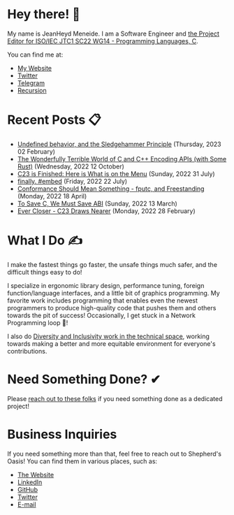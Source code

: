 # Hey there! 🎉

My name is JeanHeyd Meneide. I am a Software Engineer and [the Project Editor for ISO/IEC JTC1 SC22 WG14 - Programming Languages, C](http://www.open-std.org/jtc1/sc22/wg14/www/contacts).

You can find me at:

- [My Website](https://thephd.dev)
- [Twitter](https://twitter.com/__phantomderp)
- [Telegram](https://t.me/thephantomderp)
- [Recursion](https://github.com/ThePhD)
<!-- Gone! - [LinkedIn](https://www.linkedin.com/in/thephd)-->




# Recent Posts 📋

<!-- BLOG-POST-LIST:START -->
- [Undefined behavior, and the Sledgehammer Principle](https://thephd.dev/c-undefined-behavior-and-the-sledgehammer-guideline) (Thursday, 2023 02 February)
- [The Wonderfully Terrible World of C and C++ Encoding APIs &lpar;with Some Rust&rpar;](https://thephd.dev/the-c-c++-rust-string-text-encoding-api-landscape) (Wednesday, 2022 12 October)
- [C23 is Finished: Here is What is on the Menu](https://thephd.dev/c23-is-coming-here-is-what-is-on-the-menu) (Sunday, 2022 31 July)
- [finally. #embed](https://thephd.dev/finally-embed-in-c23) (Friday, 2022 22 July)
- [Conformance Should Mean Something - fputc, and Freestanding](https://thephd.dev/conformance-should-mean-something-fputc-and-freestanding) (Monday, 2022 18 April)
- [To Save C, We Must Save ABI](https://thephd.dev/to-save-c-we-must-save-abi-fixing-c-function-abi) (Sunday, 2022 13 March)
- [Ever Closer - C23 Draws Nearer](https://thephd.dev/ever-closer-c23-improvements) (Monday, 2022 28 February)

<!-- BLOG-POST-LIST:END -->




# What I Do ✍

I make the fastest things go faster, the unsafe things much safer, and the difficult things easy to do!

I specialize in ergonomic library design, performance tuning, foreign function/language interfaces, and a little bit of graphics programming. My favorite work includes programming that enables even the newest programmers to produce high-quality code that pushes them and others towards the pit of success! Occasionally, I get stuck in a Network Programming loop 💫!

I also do [Diversity and Inclusivity work in the technical space](https://www.youtube.com/watch?v=vaLKm9FE8oo), working towards making a better and more equitable environment for everyone's contributions.




# Need Something Done? ✔

Please [reach out to these folks](https://soasis.org/contact/opensource/) if you need something done as a dedicated project!




# Business Inquiries

If you need something more than that, feel free to reach out to Shepherd's Oasis! You can find them in various places, such as:

- [The Website](https://soasis.org)
- [LinkedIn](https://www.linkedin.com/company/shepherdsoasis/)
- [GitHub](https://github.com/soasis)
- [Twitter](https://twitter.com/ShepherdsOasis)
- [E-mail](mailto:inquiries@soasis.org)
